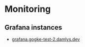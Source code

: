 # Monitoring

## Grafana instances

- [grafana.gogke-test-2.damlys.dev](https://grafana.gogke-test-2.damlys.dev/explore)
